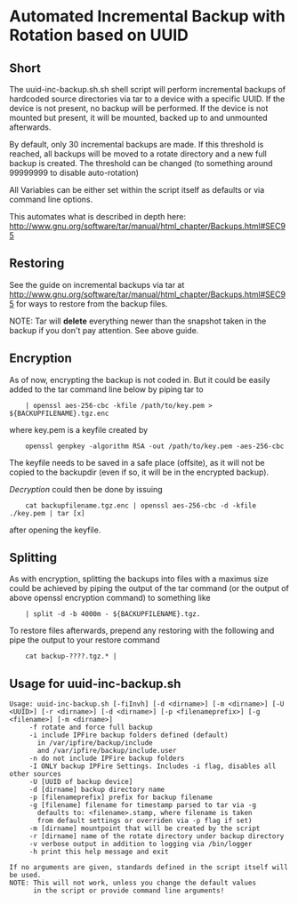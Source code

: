 Automated Incremental Backup with Rotation based on UUID
==============

Short
--------------
The uuid-inc-backup.sh.sh shell script will perform incremental backups of hardcoded source directories via tar to a device with a specific UUID. If the device is not present, no backup will be performed. If the device is not mounted but present, it will be mounted, backed up to and unmounted afterwards.

By default, only 30 incremental backups are made. If this threshold is reached, all backups will be moved to a rotate directory and a new full backup is created. The threshold can be changed (to something around 99999999 to disable auto-rotation)

All Variables can be either set within the script itself as defaults or via command line options.

This automates what is described in depth here: http://www.gnu.org/software/tar/manual/html_chapter/Backups.html#SEC95

Restoring
--------------
See the guide on incremental backups via tar at http://www.gnu.org/software/tar/manual/html_chapter/Backups.html#SEC95 for ways to restore from the backup files.

NOTE: Tar will **delete** everything newer than the snapshot taken in the backup if you don't pay attention. See above guide.

Encryption
--------------
As of now, encrypting the backup is not coded in. But it could be easily added to the tar command line below by piping tar to 

		| openssl aes-256-cbc -kfile /path/to/key.pem > ${BACKUPFILENAME}.tgz.enc

where key.pem is a keyfile created by

		openssl genpkey -algorithm RSA -out /path/to/key.pem -aes-256-cbc 

The keyfile needs to be saved in a safe place (offsite), as it will not be copied to the backupdir (even if so, it will be in the encrypted backup).

*Decryption* could then be done by issuing

		cat backupfilename.tgz.enc | openssl aes-256-cbc -d -kfile ./key.pem | tar [x]
		
after opening the keyfile.


Splitting
--------------
As with encryption, splitting the backups into files with a maximus size could be achieved by piping the output of the tar command (or the output of above openssl encryption command) to something like

		| split -d -b 4000m - ${BACKUPFILENAME}.tgz.

To restore files afterwards, prepend any restoring with the following and pipe the output to your restore command

		cat backup-????.tgz.* |

Usage for uuid-inc-backup.sh
--------------

	Usage: uuid-inc-backup.sh [-fiInvh] [-d <dirname>] [-m <dirname>] [-U <UUID>] [-r <dirname>] [-d <dirname>] [-p <filenameprefix>] [-g <filename>] [-m <dirname>]	 
    	 -f rotate and force full backup
    	 -i include IPFire backup folders defined (default)
    	   in /var/ipfire/backup/include
    	   and /var/ipfire/backup/include.user
    	 -n do not include IPFire backup folders 
    	 -I ONLY backup IPFire Settings. Includes -i flag, disables all other sources
    	 -U [UUID of backup device]
    	 -d [dirname] backup directory name
    	 -p [filenameprefix] prefix for backup filename
    	 -g [filename] filename for timestamp parsed to tar via -g
    	   defaults to: <filename>.stamp, where filename is taken
    	   from default settings or overriden via -p flag if set)
    	 -m [dirname] mountpoint that will be created by the script
    	 -r [dirname] name of the rotate directory under backup directory
    	 -v verbose output in addition to logging via /bin/logger
    	 -h print this help message and exit
	
	If no arguments are given, standards defined in the script itself will be used.
	NOTE: This will not work, unless you change the default values
	      in the script or provide command line arguments!
